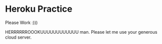 # Heroku Practice
 Please Work :)))

 HERRRRRROOOKUUUUUUUUUUUU man. Please let me use your generous cloud server.
